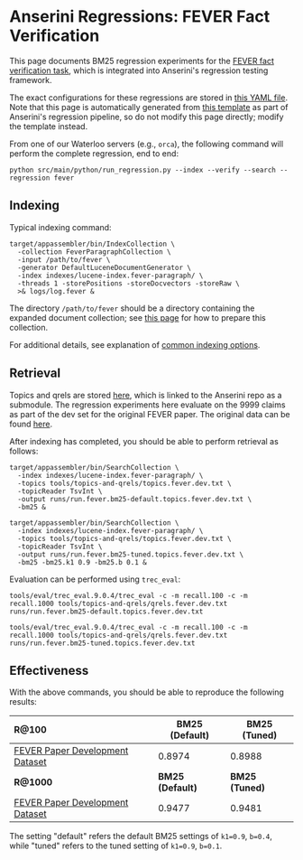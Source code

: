 # Anserini Regressions: FEVER Fact Verification

This page documents BM25 regression experiments for the [FEVER fact verification task](https://fever.ai/), which is integrated into Anserini's regression testing framework.

The exact configurations for these regressions are stored in [this YAML file](../../src/main/resources/regression/fever.yaml).
Note that this page is automatically generated from [this template](../../src/main/resources/docgen/templates/fever.template) as part of Anserini's regression pipeline, so do not modify this page directly; modify the template instead.

From one of our Waterloo servers (e.g., `orca`), the following command will perform the complete regression, end to end:

```
python src/main/python/run_regression.py --index --verify --search --regression fever
```

## Indexing

Typical indexing command:

```
target/appassembler/bin/IndexCollection \
  -collection FeverParagraphCollection \
  -input /path/to/fever \
  -generator DefaultLuceneDocumentGenerator \
  -index indexes/lucene-index.fever-paragraph/ \
  -threads 1 -storePositions -storeDocvectors -storeRaw \
  >& logs/log.fever &
```

The directory `/path/to/fever` should be a directory containing the expanded document collection; see [this page](../../docs/experiments-fever.md) for how to prepare this collection.

For additional details, see explanation of [common indexing options](../../docs/common-indexing-options.md).

## Retrieval

Topics and qrels are stored [here](https://github.com/castorini/anserini-tools/tree/master/topics-and-qrels), which is linked to the Anserini repo as a submodule.
The regression experiments here evaluate on the 9999 claims as part of the dev set for the original FEVER paper.
The original data can be found [here](https://fever.ai/resources.html).

After indexing has completed, you should be able to perform retrieval as follows:

```
target/appassembler/bin/SearchCollection \
  -index indexes/lucene-index.fever-paragraph/ \
  -topics tools/topics-and-qrels/topics.fever.dev.txt \
  -topicReader TsvInt \
  -output runs/run.fever.bm25-default.topics.fever.dev.txt \
  -bm25 &

target/appassembler/bin/SearchCollection \
  -index indexes/lucene-index.fever-paragraph/ \
  -topics tools/topics-and-qrels/topics.fever.dev.txt \
  -topicReader TsvInt \
  -output runs/run.fever.bm25-tuned.topics.fever.dev.txt \
  -bm25 -bm25.k1 0.9 -bm25.b 0.1 &
```

Evaluation can be performed using `trec_eval`:

```
tools/eval/trec_eval.9.0.4/trec_eval -c -m recall.100 -c -m recall.1000 tools/topics-and-qrels/qrels.fever.dev.txt runs/run.fever.bm25-default.topics.fever.dev.txt

tools/eval/trec_eval.9.0.4/trec_eval -c -m recall.100 -c -m recall.1000 tools/topics-and-qrels/qrels.fever.dev.txt runs/run.fever.bm25-tuned.topics.fever.dev.txt
```

## Effectiveness

With the above commands, you should be able to reproduce the following results:

| **R@100**                                                                                                    | **BM25 (Default)**| **BM25 (Tuned)**|
|:-------------------------------------------------------------------------------------------------------------|-----------|-----------|
| [FEVER Paper Development Dataset](https://s3-eu-west-1.amazonaws.com/fever.public/paper_dev.jsonl)           | 0.8974    | 0.8988    |
| **R@1000**                                                                                                   | **BM25 (Default)**| **BM25 (Tuned)**|
| [FEVER Paper Development Dataset](https://s3-eu-west-1.amazonaws.com/fever.public/paper_dev.jsonl)           | 0.9477    | 0.9481    |

The setting "default" refers the default BM25 settings of `k1=0.9`, `b=0.4`, while "tuned" refers to the tuned setting of `k1=0.9`, `b=0.1`.
